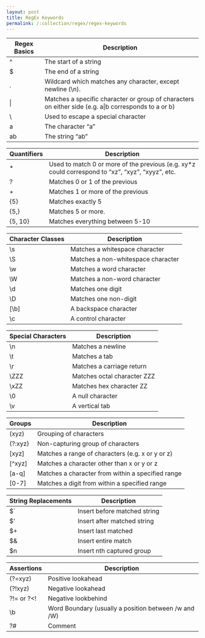 ```yaml
---
layout: post
title: RegEx Keywords
permalink: /:collection/regex/regex-keywords
---
```


|Regex Basics|Description|
--- |---
^   |The start of a string
$   |The end of a string
.   |Wildcard which matches any character, except newline (\n).
\|  |Matches a specific character or group of characters on either side (e.g. a\|b corresponds to a or b)
\   |Used to escape a special character
a   |The character “a”
ab  |The string “ab”

|Quantifiers	|Description|
---|---
*	    | Used to match 0 or more of the previous (e.g. xy*z could correspond to “xz”, “xyz”, “xyyz”, etc.
?	    | Matches 0 or 1 of the previous
+	    | Matches 1 or more of the previous
{5}	    | Matches exactly 5
{5,}    | Matches 5 or more.
{5, 10} |Matches everything between 5-10

|Character Classes|Description|
---|---
\s	    |Matches a whitespace character
\S	    |Matches a non-whitespace character
\w	    |Matches a word character
\W	    |Matches a non-word character
\d	    |Matches one digit
\D	    |Matches one non-digit
[\b]    |A backspace character
\c	    |A control character

|Special Characters	|Description|
---|---
\n	    |Matches a newline
\t	    |Matches a tab
\r	    |Matches a carriage return
\ZZZ    |Matches octal character ZZZ
\xZZ	|Matches hex character ZZ
\0	    |A null character
\v	    |A vertical tab

|Groups	| Description|
---|---
(xyz)	|Grouping of characters
(?:xyz)	|Non-capturing group of characters
[xyz]	|Matches a range of characters (e.g. x or y or z)
[^xyz]	|Matches a character other than x or y or z
[a-q]	|Matches a character from within a specified range
[0-7]	|Matches a digit from within a specified range

|String Replacements	| Description|
---|---
$`	|Insert before matched string
$’	|Insert after matched string
$+	|Insert last matched
$&	|Insert entire match
$n	|Insert nth captured group

|Assertions	|Description|
---|---
(?=xyz)	    |Positive lookahead
(?!xyz)	    |Negative lookahead
?!= or ?<!	|Negative lookbehind
\b	        |Word Boundary (usually a position between /w and /W)
?#	        |Comment
